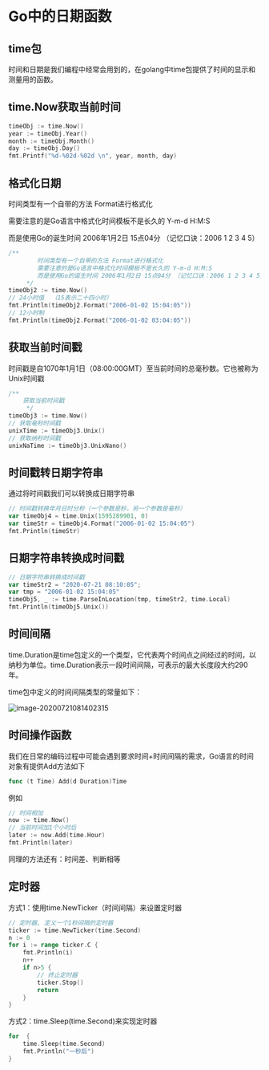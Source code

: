 # Go中的日期函数

## time包

时间和日期是我们编程中经常会用到的，在golang中time包提供了时间的显示和测量用的函数。

## time.Now获取当前时间

```go
timeObj := time.Now()
year := timeObj.Year()
month := timeObj.Month()
day := timeObj.Day()
fmt.Printf("%d-%02d-%02d \n", year, month, day)
```

## 格式化日期

时间类型有一个自带的方法 Format进行格式化

需要注意的是Go语言中格式化时间模板不是长久的 Y-m-d H:M:S

而是使用Go的诞生时间 2006年1月2日 15点04分 （记忆口诀：2006 1 2 3 4 5）

```go
/**
		时间类型有一个自带的方法 Format进行格式化
		需要注意的是Go语言中格式化时间模板不是长久的 Y-m-d H:M:S
		而是使用Go的诞生时间 2006年1月2日 15点04分 （记忆口诀：2006 1 2 3 4 5）
	 */
timeObj2 := time.Now()
// 24小时值  （15表示二十四小时）
fmt.Println(timeObj2.Format("2006-01-02 15:04:05"))
// 12小时制
fmt.Println(timeObj2.Format("2006-01-02 03:04:05"))
```

## 获取当前时间戳

时间戳是自1070年1月1日（08:00:00GMT）至当前时间的总毫秒数。它也被称为Unix时间戳

```go
/**
	获取当前时间戳
	 */
timeObj3 := time.Now()
// 获取毫秒时间戳
unixTime := timeObj3.Unix()
// 获取纳秒时间戳
unixNaTime := timeObj3.UnixNano()
```

## 时间戳转日期字符串

通过将时间戳我们可以转换成日期字符串

```go
// 时间戳转换年月日时分秒（一个参数是秒，另一个参数是毫秒）
var timeObj4 = time.Unix(1595289901, 0)
var timeStr = timeObj4.Format("2006-01-02 15:04:05")
fmt.Println(timeStr)
```

## 日期字符串转换成时间戳

```go
// 日期字符串转换成时间戳
var timeStr2 = "2020-07-21 08:10:05";
var tmp = "2006-01-02 15:04:05"
timeObj5, _ := time.ParseInLocation(tmp, timeStr2, time.Local)
fmt.Println(timeObj5.Unix())
```

## 时间间隔

time.Duration是time包定义的一个类型，它代表两个时间点之间经过的时间，以纳秒为单位。time.Duration表示一段时间间隔，可表示的最大长度段大约290年。

time包中定义的时间间隔类型的常量如下：

![image-20200721081402315](https://cdn.jsdelivr.net/gh/HometownDream/blogImage@main/imgJavaToGo202212221434024.png)

## 时间操作函数



我们在日常的编码过程中可能会遇到要求时间+时间间隔的需求，Go语言的时间对象有提供Add方法如下

```go
func (t Time) Add(d Duration)Time
```

例如

```go
// 时间相加
now := time.Now()
// 当前时间加1个小时后
later := now.Add(time.Hour)
fmt.Println(later)
```

同理的方法还有：时间差、判断相等

## 定时器

方式1：使用time.NewTicker（时间间隔）来设置定时器

```go
// 定时器, 定义一个1秒间隔的定时器
ticker := time.NewTicker(time.Second)
n := 0
for i := range ticker.C {
    fmt.Println(i)
    n++
    if n>5 {
        // 终止定时器
        ticker.Stop()
        return
    }
}
```

方式2：time.Sleep(time.Second)来实现定时器

```go
for  {
    time.Sleep(time.Second)
    fmt.Println("一秒后")
}
```

